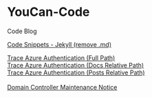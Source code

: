 # YouCan-Code
Code Blog

<a href="./CodeSnippets">Code Snippets - Jekyll (remove .md)</a>

<a href="https://peter-pfau.github.io/YouCan-Code/Docs/Trace%20Azure%20Authentication/TraceAzureAuthentication">Trace Azure Authentication (Full Path)</a>
<br>
<a href="./Docs/TraceAzureAuthentication">Trace Azure Authentication (Docs Relative Path)</a>
<br>
<a href="Posts/TraceAzureAuthentication">Trace Azure Authentication (Posts Relative Path)</a>
<br>
<br>
<a href="Posts/DCMaintenanceNotice">Domain Controller Maintenance Notice</a>
